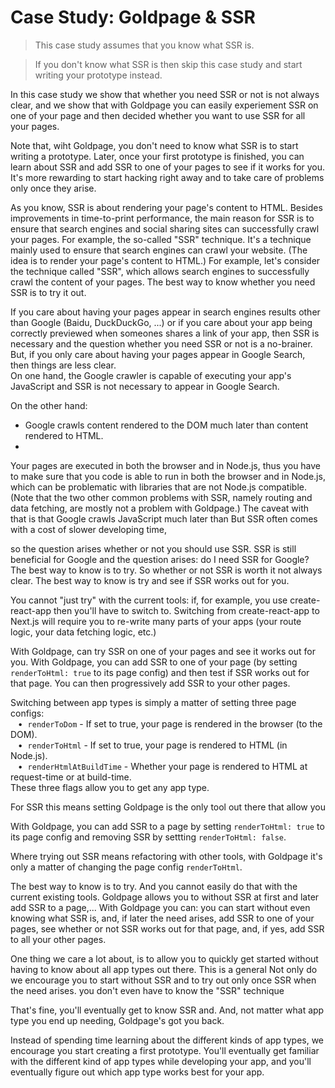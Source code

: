 # Case Study: Goldpage & SSR

> This case study assumes that you know what SSR is.

> If you don't know what SSR is then skip this case study and start writing your prototype instead.

In this case study we show that whether you need SSR or not is not always clear,
and we show that with Goldpage you can
easily experiement SSR on one of your page and then
decided whether you want to use SSR for all your pages.

Note that, wiht Goldpage, you don't need to know what SSR is to start writing a prototype.
Later, once your first prototype is finished,
you can learn about SSR and add SSR to one of your pages to see if it works for you.
It's more rewarding to start hacking right away and to take care of problems only once they arise.

As you know, SSR is about rendering your page's content to HTML.
Besides improvements in time-to-print performance,
the main reason for SSR is to ensure that search engines and social sharing sites
can successfully crawl your pages.
For example, the so-called "SSR" technique.
It's a technique mainly used to ensure that search engines can crawl your website.
(The idea is to render your page's content to HTML.)
For example, let's consider the technique called "SSR",
which allows search engines to successfully crawl the content of your pages.
The best way to know whether you need SSR is to try it out.






If you care about having your pages appear in search engines results other than Google (Baidu, DuckDuckGo, ...) or if you care about your app being correctly previewed when someones shares a link of your app, then SSR is necessary and the question whether you need SSR or not is a no-brainer.  But, if you only care about having your pages appear in Google Search, then things are less clear.  
On one hand,
the Google crawler is capable of executing your app's JavaScript and
SSR is not necessary to appear in Google Search.

On the other hand:
- Google crawls content rendered to the DOM much later than content rendered to HTML.
-
Your pages are executed in both the browser and in Node.js,
thus you have to make sure that you code is able to run in both the browser and in Node.js,
which can be problematic with libraries that are not Node.js compatible.
(Note that the two other common problems with SSR, namely routing and data fetching, are mostly not a problem with Goldpage.)
The caveat with that is that Google crawls JavaScript much later than
But SSR often comes with a cost of slower developing time,


so the question arises whether or not you should use SSR.
SSR is still beneficial for Google and the question arises: do I need SSR for Google?
The best way to know is to try.
So whether or not SSR is worth it not always clear.
The best way to know is try and see if SSR works out for you.

You cannot "just try" with the current tools:
if, for example,
you use create-react-app then you'll have to switch to.
Switching from create-react-app to Next.js will require you
to re-write many parts of your apps
(your route logic, your data fetching logic, etc.)

With Goldpage, can try SSR on one of your pages and see it works out for you.
With Goldpage, you can add SSR to one of your page (by setting `renderToHtml: true` to its page config)
and then test if SSR works out for that page.
You can then progressively add SSR to your other pages.

Switching between app types is simply a matter of setting three page configs:
<br/> &nbsp;&nbsp;&nbsp;&#8226;&nbsp;
`renderToDom` - If set to true, your page is rendered in the browser (to the DOM).
<br/> &nbsp;&nbsp;&nbsp;&#8226;&nbsp;
`renderToHtml` - If set to true, your page is rendered to HTML (in Node.js).
<br/> &nbsp;&nbsp;&nbsp;&#8226;&nbsp;
`renderHtmlAtBuildTime` - Whether your page is rendered to HTML at request-time or at build-time.
<br/>
These three flags allow you to get any app type.

For SSR this means setting 
Goldpage is the only tool out there that allow you 


With Goldpage, you can add SSR to a page by setting `renderToHtml: true` to its page config
and removing SSR by settting `renderToHtml: false`.

Where trying out SSR means refactoring with other tools, with Goldpage it's only a matter of changing the page config `renderToHtml`.

The best way to know is to try.
And you cannot easily do that with the current existing tools.
Goldpage allows you to without SSR at first and later add SSR to a page,...
With Goldpage you can:
you can start without even knowing what SSR is,
and, if later the need arises,
add SSR to one of your pages,
see whether or not SSR works out for that page,
and, if yes, add SSR to all your other pages.


One thing we care a lot about,
is to allow you to quickly get started without
having to know about all app types out there.
This is a general
Not only do we encourage you to start without SSR and
to try out only once SSR when the need arises.
you don't even have to know the "SSR" technique

That's fine,
you'll eventually get to know SSR and.
And,
not matter what app type you end up needing,
Goldpage's got you back.

Instead of spending time learning about the different kinds of app types,
we encourage you start creating a first prototype.
You'll eventually get familiar with the different kind of app types while developing your app,
and you'll eventually figure out
which app type works best for your app.
